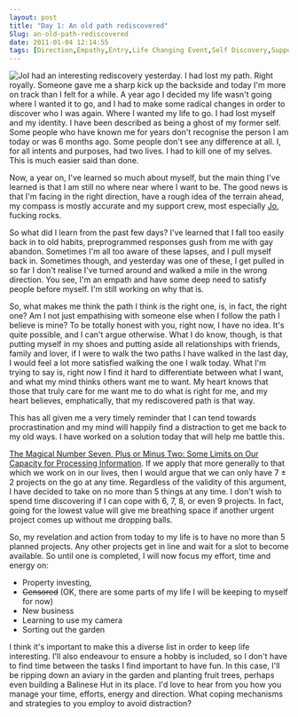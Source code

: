 ```yaml
---
layout: post
title: "Day 1: An old path rediscovered"
Slug: an-old-path-rediscovered
date: 2011-01-04 12:14:55
tags: [Direction,Empathy,Entry,Life Changing Event,Self Discovery,Support]
---
```

![](https://bendechrai.com/wp-content/uploads/2011/01/day1-300x138.jpg "Jo")I had an interesting rediscovery yesterday. I had lost my path. Right royally. Someone gave me a sharp kick up the backside and today I'm more on track than I felt for a while. A year ago I decided my life wasn't going where I wanted it to go, and I had to make some radical changes in order to discover who I was again. Where I wanted my life to go. I had lost myself and my identity. I have been described as being a ghost of my former self. Some people who have known me for years don't recognise the person I am today or was 6 months ago. Some people don't see any difference at all. I, for all intents and purposes, had two lives. I had to kill one of my selves. This is much easier said than done.

Now, a year on, I've learned so much about myself, but the main thing I've learned is that I am still no where near where I want to be. The good news is that I'm facing in the right direction, have a rough idea of the terrain ahead, my compass is mostly accurate and my support crew, most especially [Jo](http://365gratitude2010.blogspot.com/), fucking rocks.

So what did I learn from the past few days? I've learned that I fall too easily back in to old habits, preprogrammed responses gush from me with gay abandon. Sometimes I'm all too aware of these lapses, and I pull myself back in. Sometimes though, and yesterday was one of these, I get pulled in so far I don't realise I've turned around and walked a mile in the wrong direction. You see, I'm an empath and have some deep need to satisfy people before myself. I'm still working on why that is.

So, what makes me think the path I think is the right one, is, in fact, the right one? Am I not just empathising with someone else when I follow the path I believe is mine? To be totally honest with you, right now, I have no idea. It's quite possible, and I can't argue otherwise. What I do know, though, is that putting myself in my shoes and putting aside all relationships with friends, family and lover, if I were to walk the two paths I have walked in the last day, I would feel a lot more satisfied walking the one I walk today. What I'm trying to say is, right now I find it hard to differentiate between what I want, and what my mind thinks others want me to want. My heart knows that those that truly care for me want me to do what is right for me, and my heart believes, emphatically, that my rediscovered path is that way.

This has all given me a very timely reminder that I can tend towards procrastination and my mind will happily find a distraction to get me back to my old ways. I have worked on a solution today that will help me battle this.

[The Magical Number Seven, Plus or Minus Two: Some Limits on Our Capacity for Processing Information](https://secure.wikimedia.org/wikipedia/en/wiki/The_Magical_Number_Seven,_Plus_or_Minus_Two). If we apply that more generally to that which we work on in our lives, then I would argue that we can only have 7 ± 2 projects on the go at any time. Regardless of the validity of this argument, I have decided to take on no more than 5 things at any time. I don't wish to spend time discovering if I can cope with 6, 7, 8, or even 9 projects. In fact, going for the lowest value will give me breathing space if another urgent project comes up without me dropping balls.

So, my revelation and action from today to my life is to have no more than 5 planned projects. Any other projects get in line and wait for a slot to become available. So until one is completed, I will now focus my effort, time and energy on:

- Property investing,
- <span style="text-decoration: line-through;">Censored</span> (OK, there are some parts of my life I will be keeping to myself for now)
- New business
- Learning to use my camera
- Sorting out the garden

I think it's important to make this a diverse list in order to keep life interesting. I'll also endeavour to ensure a hobby is included, so I don't have to find time between the tasks I find important to have fun. In this case, I'll be ripping down an aviary in the garden and planting fruit trees, perhaps even building a Balinese Hut in its place. I'd love to hear from you how you manage your time, efforts, energy and direction. What coping mechanisms and strategies to you employ to avoid distraction?

